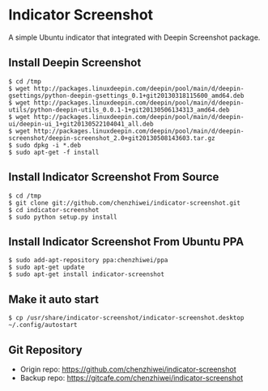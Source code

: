 # Indicator Screenshot

A simple Ubuntu indicator that integrated with Deepin Screenshot package.

## Install Deepin Screenshot

```
$ cd /tmp
$ wget http://packages.linuxdeepin.com/deepin/pool/main/d/deepin-gsettings/python-deepin-gsettings_0.1+git20130318115600_amd64.deb
$ wget http://packages.linuxdeepin.com/deepin/pool/main/d/deepin-utils/python-deepin-utils_0.0.1-1+git20130506134313_amd64.deb
$ wget http://packages.linuxdeepin.com/deepin/pool/main/d/deepin-ui/deepin-ui_1+git20130522104041_all.deb
$ wget http://packages.linuxdeepin.com/deepin/pool/main/d/deepin-screenshot/deepin-screenshot_2.0+git20130508143603.tar.gz
$ sudo dpkg -i *.deb
$ sudo apt-get -f install
```

## Install Indicator Screenshot From Source

```
$ cd /tmp
$ git clone git://github.com/chenzhiwei/indicator-screenshot.git
$ cd indicator-screenshot
$ sudo python setup.py install
```

## Install Indicator Screenshot From Ubuntu PPA

```
$ sudo add-apt-repository ppa:chenzhiwei/ppa
$ sudo apt-get update
$ sudo apt-get install indicator-screenshot
```

## Make it auto start

```
$ cp /usr/share/indicator-screenshot/indicator-screenshot.desktop ~/.config/autostart
```

## Git Repository

* Origin repo: <https://github.com/chenzhiwei/indicator-screenshot>
* Backup repo: <https://gitcafe.com/chenzhiwei/indicator-screenshot>
